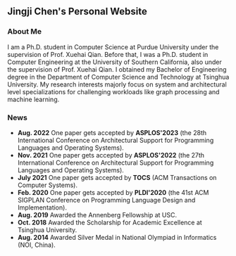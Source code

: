 ## Jingji Chen's Personal Website

### About Me

I am a Ph.D. student in Computer Science at Purdue University under the supervision of Prof. Xuehai Qian. Before that, I was a Ph.D. student in Computer Engineering at the University of Southern California, also under the supervision of Prof. Xuehai Qian. I obtained my Bachelor of Engineering degree in the Department of Computer Science and Technology at Tsinghua University. My research interests majorly focus on system and architectural level specializations for challenging workloads like graph processing and machine learning. 

### News 

* **Aug. 2022**  One paper gets accepted by **ASPLOS'2023** (the 28th International Conference on Architectural Support for Programming Languages and Operating Systems).
* **Nov. 2021**  One paper gets accepted by **ASPLOS'2022** (the 27th International Conference on Architectural Support for Programming Languages and Operating Systems).
* **July 2021**  One paper gets accepted by **TOCS** (ACM Transactions on Computer Systems).
* **Feb. 2020**  One paper gets accepted by **PLDI'2020** (the 41st ACM SIGPLAN Conference on Programming Language Design and Implementation).
* **Aug. 2019**  Awarded the Annenberg Fellowship at USC. 
* **Oct. 2018**  Awarded the Scholarship for Academic Excellence at Tsinghua University.
* **Aug. 2014**  Awarded Silver Medal in National Olympiad in Informatics (NOI, China).
